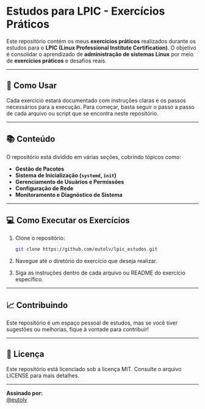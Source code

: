 

# Estudos para LPIC - Exercícios Práticos

Este repositório contém os meus **exercícios práticos** realizados durante os estudos para o **LPIC (Linux Professional Institute Certification)**. O objetivo é consolidar o aprendizado de **administração de sistemas Linux** por meio de **exercícios práticos** e desafios reais.

---

## 🚀 Como Usar

Cada exercício estará documentado com instruções claras e os passos necessários para a execução. Para começar, basta seguir o passo a passo de cada arquivo ou script que se encontra neste repositório.

---

## 📚 Conteúdo

O repositório está dividido em várias seções, cobrindo tópicos como:

- **Gestão de Pacotes**
- **Sistema de Inicialização (`systemd`, `init`)**
- **Gerenciamento de Usuários e Permissões**
- **Configuração de Rede**
- **Monitoramento e Diagnóstico de Sistema**

---

## 💻 Como Executar os Exercícios

1. Clone o repositório:

   ```bash
   git clone https://github.com/eutolv/lpic_estudos.git
   ```

2. Navegue até o diretório do exercício que deseja realizar.

3. Siga as instruções dentro de cada arquivo ou README do exercício específico.

---

## 📈 Contribuindo

Este repositório é um espaço pessoal de estudos, mas se você tiver sugestões ou melhorias, fique à vontade para contribuir!

---

## 📜 Licença

Este repositório está licenciado sob a licença MIT. Consulte o arquivo LICENSE para mais detalhes.

---

**Assinado por:**  
[@eutolv](https://github.com/eutolv)

